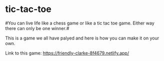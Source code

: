 # tic-tac-toe

#You can live life like a chess game or like a tic tac toe game. Either way there can only be one winner.#

This is a game we all have palyed and here is how you can make it on your own.

Link to this game:
https://friendly-clarke-8f4679.netlify.app/
